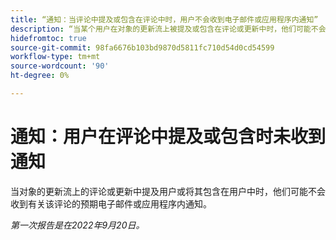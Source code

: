 ```yaml
---
title: “通知：当评论中提及或包含在评论中时，用户不会收到电子邮件或应用程序内通知”
description: “当某个用户在对象的更新流上被提及或包含在评论或更新中时，他们可能不会收到预期的有关该评论的电子邮件或应用程序内通知。”
hidefromtoc: true
source-git-commit: 98fa6676b103bd9870d5811fc710d54d0cd54599
workflow-type: tm+mt
source-wordcount: '90'
ht-degree: 0%

---
```



# 通知：用户在评论中提及或包含时未收到通知

当对象的更新流上的评论或更新中提及用户或将其包含在用户中时，他们可能不会收到有关该评论的预期电子邮件或应用程序内通知。

_第一次报告是在2022年9月20日。_

